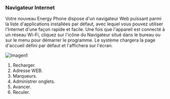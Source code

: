 ### Navigateur Internet
Votre nouveau Energy Phone dispose d'un navigateur Web puissant parmi la liste d'applications installées par défaut, avec lequel vous pouvez utiliser l'Internet d'une façon rapide et facile. Une fois que l'appareil est connecté à un réseau Wi-Fi, cliquez sur l'icône du Navigateur situé dans le bureau ou sur le menu pour démarrer le programme.  Le système chargera la page d'accueil défini par défaut et l'affichera sur l'écran.

![Imagen1](http://static.energysistem.com/images/manuals/39530/53708384daf5e.jpg)

1. Recharger.
2. Adresse WEB.
3. Marqueurs.
4. Administrer onglets.
5. Avancer.
6. Reculer.
